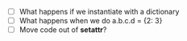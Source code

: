- [ ] What happens if we instantiate with a dictionary
- [ ] What happens when we do a.b.c.d = {2: 3}
- [ ] Move code out of __setattr__?

